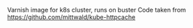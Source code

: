 Varnish image for k8s cluster, runs on buster
Code taken from https://github.com/mittwald/kube-httpcache
